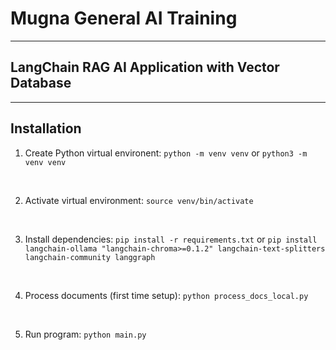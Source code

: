 # Mugna General AI Training

---

## LangChain RAG AI Application with Vector Database

---

## Installation

1. Create Python virtual environent:
`python -m venv venv`
or
`python3 -m venv venv`
<br>

2. Activate virtual environment:
`source venv/bin/activate`
<br>

3. Install dependencies:
`pip install -r requirements.txt`
or
`pip install langchain-ollama "langchain-chroma>=0.1.2" langchain-text-splitters langchain-community langgraph
`
<br>

4. Process documents (first time setup):
`python process_docs_local.py`
<br>

5. Run program:
`python main.py`
